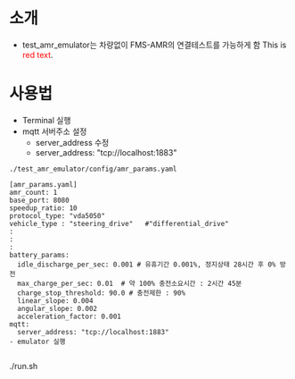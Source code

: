 # 소개
- test_amr_emulator는 차량없이 FMS-AMR의 연결테스트를 가능하게 함
This is <span style="color:red">red text</span>.
# 사용법
- Terminal 실행
- mqtt 서버주소 설정
  - server_address 수정
  - server_address: "tcp://localhost:1883"
```
./test_amr_emulator/config/amr_params.yaml

[amr_params.yaml]
amr_count: 1
base_port: 8080
speedup_ratio: 10
protocol_type: "vda5050"
vehicle_type : "steering_drive"   #"differential_drive"
:
:
:
battery_params:
  idle_discharge_per_sec: 0.001 # 유휴기간 0.001%, 정지상태 28시간 후 0% 방전
  max_charge_per_sec: 0.01  # 약 100% 충전소요시간 : 2시간 45분
  charge_stop_threshold: 90.0 # 충전제한 : 90%
  linear_slope: 0.004
  angular_slope: 0.002
  acceleration_factor: 0.001
mqtt:
  server_address: "tcp://localhost:1883"
- emulator 실행


```
./run.sh




